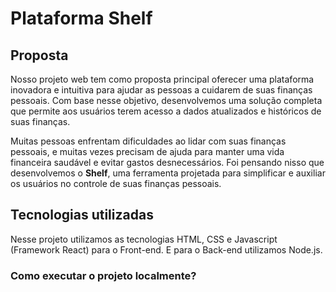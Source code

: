 # Plataforma Shelf

<h2>Proposta</h2>

Nosso projeto web tem como proposta principal oferecer uma plataforma inovadora e intuitiva para ajudar as pessoas a cuidarem de suas finanças pessoais. Com base nesse objetivo, desenvolvemos uma solução completa que permite aos usuários terem acesso a dados atualizados e históricos de suas finanças.

Muitas pessoas enfrentam dificuldades ao lidar com suas finanças pessoais, e muitas vezes precisam de ajuda para manter uma vida financeira saudável e evitar gastos desnecessários. Foi pensando nisso que desenvolvemos o <b>Shelf</b>, uma ferramenta projetada para simplificar e auxiliar os usuários no controle de suas finanças pessoais.

<h2>Tecnologias utilizadas</h2>

Nesse projeto utilizamos as tecnologias HTML, CSS e Javascript (Framework React) para o Front-end. E para o Back-end utilizamos Node.js.

<h3>Como executar o projeto localmente?</h3>
